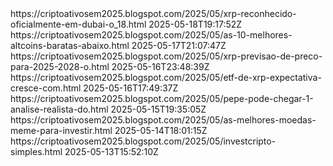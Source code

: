 <?xml version="1.0" encoding="UTF-8"?>
<urlset xmlns="http://www.sitemaps.org/schemas/sitemap/0.9">
  <url>
    <loc>https://criptoativosem2025.blogspot.com/2025/05/xrp-reconhecido-oficialmente-em-dubai-o_18.html</loc>
    <lastmod>2025-05-18T19:17:52Z</lastmod>
  </url>
  <url>
    <loc>https://criptoativosem2025.blogspot.com/2025/05/as-10-melhores-altcoins-baratas-abaixo.html</loc>
    <lastmod>2025-05-17T21:07:47Z</lastmod>
  </url>
  <url>
    <loc>https://criptoativosem2025.blogspot.com/2025/05/xrp-previsao-de-preco-para-2025-2028-o.html</loc>
    <lastmod>2025-05-16T23:48:39Z</lastmod>
  </url>
  <url>
    <loc>https://criptoativosem2025.blogspot.com/2025/05/etf-de-xrp-expectativa-cresce-com.html</loc>
    <lastmod>2025-05-16T17:49:37Z</lastmod>
  </url>
  <url>
    <loc>https://criptoativosem2025.blogspot.com/2025/05/pepe-pode-chegar-1-analise-realista-do.html</loc>
    <lastmod>2025-05-15T19:35:05Z</lastmod>
  </url>
  <url>
    <loc>https://criptoativosem2025.blogspot.com/2025/05/as-melhores-moedas-meme-para-investir.html</loc>
    <lastmod>2025-05-14T18:01:15Z</lastmod>
  </url>
  <url>
    <loc>https://criptoativosem2025.blogspot.com/2025/05/investcripto-simples.html</loc>
    <lastmod>2025-05-13T15:52:10Z</lastmod>
  </url>
</urlset>

